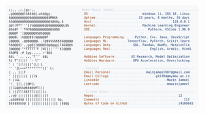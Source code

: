 <picture>
  <source srcset="https://raw.githubusercontent.com/mmazinjameel/mmazinjameel/main/dark_mode.svg?v=1754345499" media="(prefers-color-scheme: dark)">
  <img src="https://raw.githubusercontent.com/mmazinjameel/mmazinjameel/main/light_mode.svg?v=1754345499">
</picture>
